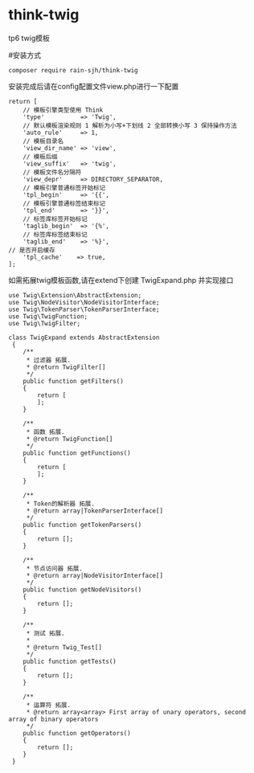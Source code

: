 # think-twig
tp6 twig模板

#安装方式
```
composer require rain-sjh/think-twig
```

安装完成后请在config配置文件view.php进行一下配置
    
    return [
        // 模板引擎类型使用 Think
        'type'          => 'Twig',
        // 默认模板渲染规则 1 解析为小写+下划线 2 全部转换小写 3 保持操作方法
        'auto_rule'     => 1,
        // 模板目录名
        'view_dir_name' => 'view',
        // 模板后缀
        'view_suffix'   => 'twig',
        // 模板文件名分隔符
        'view_depr'     => DIRECTORY_SEPARATOR,
        // 模板引擎普通标签开始标记
        'tpl_begin'     => '{{',
        // 模板引擎普通标签结束标记
        'tpl_end'       => '}}',
        // 标签库标签开始标记
        'taglib_begin'  => '{%',
        // 标签库标签结束标记
        'taglib_end'    => '%}',
	// 是否开启缓存
        'tpl_cache'    => true,
    ];

如需拓展twig模板函数,请在extend下创建 TwigExpand.php 并实现接口
	
	use Twig\Extension\AbstractExtension;
    use Twig\NodeVisitor\NodeVisitorInterface;
    use Twig\TokenParser\TokenParserInterface;
    use Twig\TwigFunction;
    use Twig\TwigFilter;

	class TwigExpand extends AbstractExtension
     {
     	/**
     	 * 过滤器 拓展.
     	 * @return TwigFilter[]
     	 */
     	public function getFilters()
     	{
     		return [
     		];
     	}
     
     	/**
     	 * 函数 拓展.
     	 * @return TwigFunction[]
     	 */
     	public function getFunctions()
     	{
     		return [
     		];
     	}
     
     	/**
     	 * Token的解析器 拓展.
     	 * @return array|TokenParserInterface[]
     	 */
     	public function getTokenParsers()
     	{
     		return [];
     	}
     
     	/**
     	 * 节点访问器 拓展.
     	 * @return array|NodeVisitorInterface[]
     	 */
     	public function getNodeVisitors()
     	{
     		return [];
     	}
     
     	/**
     	 * 测试 拓展.
     	 *
     	 * @return Twig_Test[]
     	 */
     	public function getTests()
     	{
     		return [];
     	}
     
     	/**
     	 * 运算符 拓展.
     	 * @return array<array> First array of unary operators, second array of binary operators
     	 */
     	public function getOperators()
     	{
     		return [];
     	}
     }
